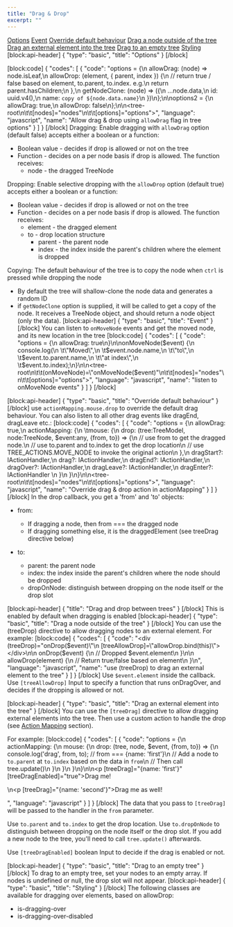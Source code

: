 ```yaml
---
title: "Drag & Drop"
excerpt: ""
---
```

[Options](#options)
[Event](#event)
[Override default behaviour](#override-default-behaviour)
[Drag a node outside of the tree](#drag-a-node-outside-of-the-tree)
[Drag an external element into the tree](#drag-an-external-element-into-the-tree)
[Drag to an empty tree](#drag-to-an-empty-tree)
[Styling](styling)
[block:api-header]
{
  "type": "basic",
  "title": "Options"
}
[/block]

[block:code]
{
  "codes": [
    {
      "code": "options = {\n  allowDrag: (node) => node.isLeaf,\n  allowDrop: (element, { parent, index }) {\n    // return true / false based on element, to.parent, to.index. e.g.\n    return parent.hasChildren;\n  },\n  getNodeClone: (node) => ({\n    ...node.data,\n    id: uuid.v4(),\n    name: `copy of ${node.data.name}`\n  })\n};\n\noptions2 = {\n  allowDrag: true,\n  allowDrop: false\n};\n\n<tree-root\n\t\t[nodes]=\"nodes\"\n\t\t[options]=\"options\"></tree-root>",
      "language": "javascript",
      "name": "Allow drag & drop using `allowDrag` flag in tree options"
    }
  ]
}
[/block]
Dragging:
Enable dragging with `allowDrag` option (default false) accepts either a boolean or a function:
* Boolean value - decides if drop is allowed or not on the tree
* Function - decides on a per node basis if drop is allowed. The function receives:
  * node - the dragged TreeNode

Dropping:
Enable selective dropping with the `allowDrop` option (default true) accepts either a boolean or a function:
* Boolean value - decides if drop is allowed or not on the tree
* Function - decides on a per node basis if drop is allowed. The function receives:
  * element - the dragged element
  * to - drop location structure
    * parent - the parent node
    * index - the index inside the parent's children where the element is dropped

Copying:
The default behaviour of the tree is to copy the node when `ctrl` is pressed while dropping the node
* By default the tree will shallow-clone the node data and generates a random ID
* if `getNodeClone` option is supplied, it will be called to get a copy of the node. It receives a TreeNode object, and should return a node object (only the data).
[block:api-header]
{
  "type": "basic",
  "title": "Event"
}
[/block]
You can listen to `onMoveNode` events and get the moved node, and its new location in the tree
[block:code]
{
  "codes": [
    {
      "code": "options = {\n  allowDrag: true\n}\n\nonMoveNode($event) {\n  console.log(\n  \t\"Moved\",\n  \t$event.node.name,\n  \t\"to\",\n  \t$event.to.parent.name,\n  \t\"at index\",\n   \t$event.to.index);\n}\n\n<tree-root\n\t\t(onMoveNode)=\"onMoveNode($event)\"\n\t\t[nodes]=\"nodes\"\n\t\t[options]=\"options\"></tree-root>",
      "language": "javascript",
      "name": "listen to onMoveNode events"
    }
  ]
}
[/block]

[block:api-header]
{
  "type": "basic",
  "title": "Override default behaviour"
}
[/block]
use `actionMapping.mouse.drop` to override the default drag behaviour.
You can also listen to all other drag events like dragEnd, dragLeave etc.:
[block:code]
{
  "codes": [
    {
      "code": "options = {\n  allowDrag: true,\n  actionMapping: {\n  \tmouse: {\n      drop: (tree:TreeModel, node:TreeNode, $event:any, {from, to}) => {\n        // use from to get the dragged node.\n        // use to.parent and to.index to get the drop location\n        // use TREE_ACTIONS.MOVE_NODE to invoke the original action\n      },\n      dragStart?: IActionHandler,\n      drag?: IActionHandler,\n      dragEnd?: IActionHandler,\n      dragOver?: IActionHandler,\n      dragLeave?: IActionHandler,\n      dragEnter?: IActionHandler      \n    }\n  }\n}\n\n<tree-root\n\t\t[nodes]=\"nodes\"\n\t\t[options]=\"options\"></tree-root>",
      "language": "javascript",
      "name": "Override drag & drop action in actionMapping"
    }
  ]
}
[/block]
In the drop callback, you get a 'from' and 'to' objects:
- from:
  - If dragging a node, then from === the dragged node
  - If dragging something else, it is the draggedElement (see treeDrag directive below)

- to:
  - parent: the parent node
  - index: the index inside the parent's children where the node should be dropped
  - dropOnNode: distinguish between dropping on the node itself or the drop slot

[block:api-header]
{
  "title": "Drag and drop between trees"
}
[/block]
This is enabled by default when dragging is enabled
[block:api-header]
{
  "type": "basic",
  "title": "Drag a node outside of the tree"
}
[/block]
You can use the (treeDrop) directive to allow dragging nodes to an external element.
For example:
[block:code]
{
  "codes": [
    {
      "code": "<div (treeDrop)=\"onDrop($event)\"\n     [treeAllowDrop]=\"allowDrop.bind(this)\"></div>\n\n  onDrop($event) {\n    // Dropped $event.element\n  }\n\n  allowDrop(element) {\n    // Return true/false based on element\n  }\n",
      "language": "javascript",
      "name": "use (treeDrop) to drag an external element to the tree"
    }
  ]
}
[/block]
Use `$event.element` inside the callback.
Use `[treeAllowDrop]` Input to specify a function that runs onDragOver, and decides if the dropping is allowed or not.

[block:api-header]
{
  "type": "basic",
  "title": "Drag an external element into the tree"
}
[/block]
You can use the `[treeDrag]` directive to allow dragging external elements into the tree.
Then use a custom action to handle the drop (see [Action Mapping](doc:action-mapping) section).

For example:
[block:code]
{
  "codes": [
    {
      "code": "options = {\n  actionMapping: {\n    mouse: {\n      drop: (tree, node, $event, {from, to}) => {\n        console.log('drag', from, to); // from === {name: 'first'}\n        // Add a node to `to.parent` at `to.index` based on the data in `from`\n        // Then call tree.update()\n      }\n    }\n  }\n}\n\n<p [treeDrag]=\"{name: 'first'}\" [treeDragEnabled]=\"true\">Drag me!</p>\n<p [treeDrag]=\"{name: 'second'}\">Drag me as well!</p>",
      "language": "javascript"
    }
  ]
}
[/block]
The data that you pass to `[treeDrag]` will be passed to the handler in the `from` parameter.

Use `to.parent` and `to.index` to get the drop location.
Use `to.dropOnNode` to distinguish between dropping on the node itself or the drop slot.
If you add a new node to the tree, you'll need to call `tree.update()` afterwards.

Use `[treeDragEnabled]` boolean Input to decide if the drag is enabled or not.

[block:api-header]
{
  "type": "basic",
  "title": "Drag to an empty tree"
}
[/block]
To drag to an empty tree, set your nodes to an empty array.
If nodes is undefined or null, the drop slot will not appear.
[block:api-header]
{
  "type": "basic",
  "title": "Styling"
}
[/block]
The following classes are available for dragging over elements, based on allowDrop:
* is-dragging-over
* is-dragging-over-disabled